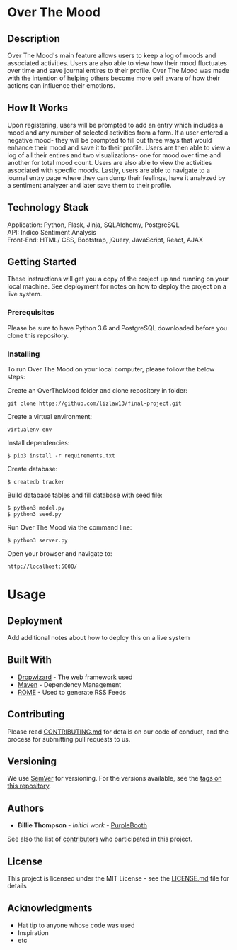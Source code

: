 # Over The Mood

## Description

Over The Mood's main feature allows users to keep a log of moods and associated activities. Users are also able to view how their mood fluctuates over time and save journal entires to their profile. Over The Mood was made with the intention of helping others become more self aware of how their actions can influence their emotions.

## How It Works

Upon registering, users will be prompted to add an entry which includes a mood and any number of selected activities from a form. If a user entered a negative mood- they will be prompted to fill out three ways that would enhance their mood and save it to their profile. Users are then able to view a log of all their entires and two visualizations- one for mood over time and another for total mood count. Users are also able to view the activities associated with specfic moods. Lastly, users are able to navigate to a journal entry page where they can dump their feelings, have it analyzed by a sentiment analyzer and later save them to their profile.

## Technology Stack

Application: Python, Flask, Jinja, SQLAlchemy, PostgreSQL <br>
API: Indico Sentiment Analysis <br>
Front-End: HTML/ CSS, Bootstrap, jQuery, JavaScript, React, AJAX

## Getting Started

These instructions will get you a copy of the project up and running on your local machine. See deployment for notes on how to deploy the project on a live system.

### Prerequisites

Please be sure to have Python 3.6 and PostgreSQL downloaded before you clone this repository.

### Installing

To run Over The Mood on your local computer, please follow the below steps:

Create an OverTheMood folder and clone repository in folder:

```
git clone https://github.com/lizlaw13/final-project.git
```

Create a virtual environment:

```
virtualenv env
```

Install dependencies:

```
$ pip3 install -r requirements.txt
```

Create database:

```
$ createdb tracker
```

Build database tables and fill database with seed file:

```
$ python3 model.py
$ python3 seed.py
```

Run Over The Mood via the command line:

```
$ python3 server.py
```

Open your browser and navigate to:

```
http://localhost:5000/
```

# Usage

## Deployment

Add additional notes about how to deploy this on a live system

## Built With

- [Dropwizard](http://www.dropwizard.io/1.0.2/docs/) - The web framework used
- [Maven](https://maven.apache.org/) - Dependency Management
- [ROME](https://rometools.github.io/rome/) - Used to generate RSS Feeds

## Contributing

Please read [CONTRIBUTING.md](https://gist.github.com/PurpleBooth/b24679402957c63ec426) for details on our code of conduct, and the process for submitting pull requests to us.

## Versioning

We use [SemVer](http://semver.org/) for versioning. For the versions available, see the [tags on this repository](https://github.com/your/project/tags).

## Authors

- **Billie Thompson** - _Initial work_ - [PurpleBooth](https://github.com/PurpleBooth)

See also the list of [contributors](https://github.com/your/project/contributors) who participated in this project.

## License

This project is licensed under the MIT License - see the [LICENSE.md](LICENSE.md) file for details

## Acknowledgments

- Hat tip to anyone whose code was used
- Inspiration
- etc
